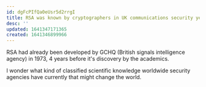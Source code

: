 ```yaml
---
id: dgFcPIfQa0eUsr5d2rrgI
title: RSA was known by cryptographers in UK communications security years before discovery.
desc: ''
updated: 1641347171365
created: 1641346899966
---
```



RSA had already been developed by GCHQ (British signals intelligence agency) in 1973, 4 years before it's discovery by the academics.


I wonder what kind of classified scientific knowledge worldwide security agencies have currently that might change the world.
